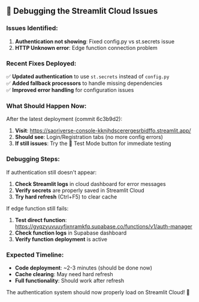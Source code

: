 ## 🔧 Debugging the Streamlit Cloud Issues

### Issues Identified:
1. **Authentication not showing**: Fixed config.py vs st.secrets issue
2. **HTTP Unknown error**: Edge function connection problem

### Recent Fixes Deployed:
✅ **Updated authentication** to use `st.secrets` instead of `config.py`  
✅ **Added fallback processors** to handle missing dependencies  
✅ **Improved error handling** for configuration issues

### What Should Happen Now:
After the latest deployment (commit 6c3b9d2):

1. **Visit**: https://saoriverse-console-kknjhdscerergesrbidffo.streamlit.app/
2. **Should see**: Login/Registration tabs (no more config errors)
3. **If still issues**: Try the 🧪 Test Mode button for immediate testing

### Debugging Steps:
If authentication still doesn't appear:
1. **Check Streamlit logs** in cloud dashboard for error messages
2. **Verify secrets** are properly saved in Streamlit Cloud
3. **Try hard refresh** (Ctrl+F5) to clear cache

If edge function still fails:
1. **Test direct function**: https://gyqzyuvuuyfjxnramkfq.supabase.co/functions/v1/auth-manager
2. **Check function logs** in Supabase dashboard
3. **Verify function deployment** is active

### Expected Timeline:
- **Code deployment**: ~2-3 minutes (should be done now)
- **Cache clearing**: May need hard refresh
- **Full functionality**: Should work after refresh

The authentication system should now properly load on Streamlit Cloud! 🚀